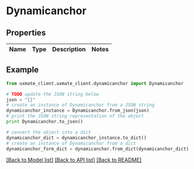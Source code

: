 # Dynamicanchor


## Properties
Name | Type | Description | Notes
------------ | ------------- | ------------- | -------------

## Example

```python
from uxmate_client.uxmate_client.dynamicanchor import Dynamicanchor

# TODO update the JSON string below
json = "{}"
# create an instance of Dynamicanchor from a JSON string
dynamicanchor_instance = Dynamicanchor.from_json(json)
# print the JSON string representation of the object
print Dynamicanchor.to_json()

# convert the object into a dict
dynamicanchor_dict = dynamicanchor_instance.to_dict()
# create an instance of Dynamicanchor from a dict
dynamicanchor_form_dict = dynamicanchor.from_dict(dynamicanchor_dict)
```
[[Back to Model list]](../README.md#documentation-for-models) [[Back to API list]](../README.md#documentation-for-api-endpoints) [[Back to README]](../README.md)


